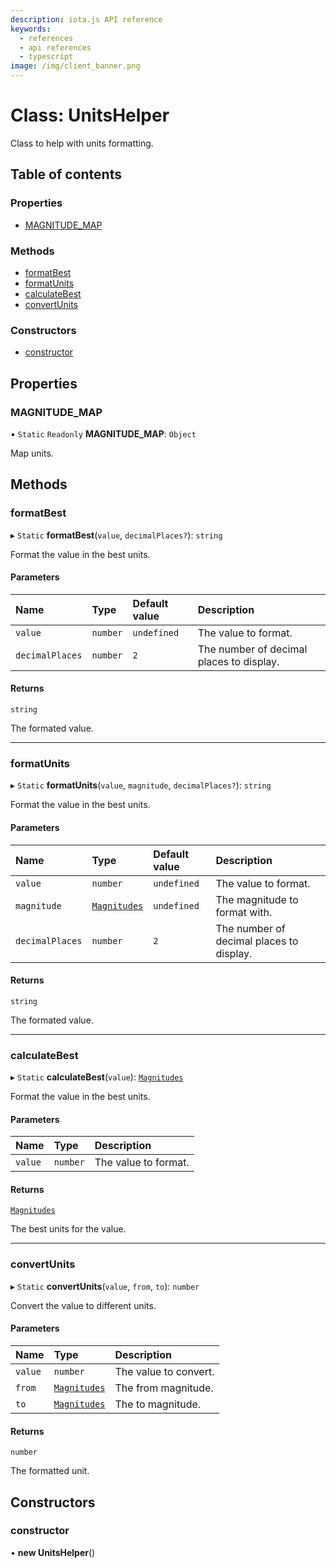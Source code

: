 ```yaml
---
description: iota.js API reference
keywords:
  - references
  - api references
  - typescript
image: /img/client_banner.png
---
```


# Class: UnitsHelper

Class to help with units formatting.

## Table of contents

### Properties

- [MAGNITUDE_MAP](UnitsHelper.md#magnitude_map)

### Methods

- [formatBest](UnitsHelper.md#formatbest)
- [formatUnits](UnitsHelper.md#formatunits)
- [calculateBest](UnitsHelper.md#calculatebest)
- [convertUnits](UnitsHelper.md#convertunits)

### Constructors

- [constructor](UnitsHelper.md#constructor)

## Properties

### MAGNITUDE_MAP

▪ `Static` `Readonly` **MAGNITUDE_MAP**: `Object`

Map units.

## Methods

### formatBest

▸ `Static` **formatBest**(`value`, `decimalPlaces?`): `string`

Format the value in the best units.

#### Parameters

| Name            | Type     | Default value | Description                              |
| :-------------- | :------- | :------------ | :--------------------------------------- |
| `value`         | `number` | `undefined`   | The value to format.                     |
| `decimalPlaces` | `number` | `2`           | The number of decimal places to display. |

#### Returns

`string`

The formated value.

---

### formatUnits

▸ `Static` **formatUnits**(`value`, `magnitude`, `decimalPlaces?`): `string`

Format the value in the best units.

#### Parameters

| Name            | Type                                     | Default value | Description                              |
| :-------------- | :--------------------------------------- | :------------ | :--------------------------------------- |
| `value`         | `number`                                 | `undefined`   | The value to format.                     |
| `magnitude`     | [`Magnitudes`](../api_ref.md#magnitudes) | `undefined`   | The magnitude to format with.            |
| `decimalPlaces` | `number`                                 | `2`           | The number of decimal places to display. |

#### Returns

`string`

The formated value.

---

### calculateBest

▸ `Static` **calculateBest**(`value`): [`Magnitudes`](../api_ref.md#magnitudes)

Format the value in the best units.

#### Parameters

| Name    | Type     | Description          |
| :------ | :------- | :------------------- |
| `value` | `number` | The value to format. |

#### Returns

[`Magnitudes`](../api_ref.md#magnitudes)

The best units for the value.

---

### convertUnits

▸ `Static` **convertUnits**(`value`, `from`, `to`): `number`

Convert the value to different units.

#### Parameters

| Name    | Type                                     | Description           |
| :------ | :--------------------------------------- | :-------------------- |
| `value` | `number`                                 | The value to convert. |
| `from`  | [`Magnitudes`](../api_ref.md#magnitudes) | The from magnitude.   |
| `to`    | [`Magnitudes`](../api_ref.md#magnitudes) | The to magnitude.     |

#### Returns

`number`

The formatted unit.

## Constructors

### constructor

• **new UnitsHelper**()
